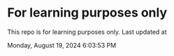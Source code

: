 # For learning purposes only
This repo is for learning purposes only.
Last updated at

Monday, August 19, 2024 6:03:53 PM

